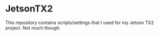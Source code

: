 # JetsonTX2

This repository contains scripts/settings that I used for my Jetson TX2 project. Not much though.
